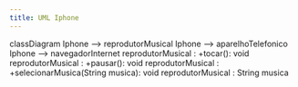 ```yaml
---
title: UML Iphone
---
```

classDiagram
  Iphone --> reprodutorMusical
  Iphone --> aparelhoTelefonico
  Iphone --> navegadorInternet
  reprodutorMusical : +tocar(): void
  reprodutorMusical : +pausar(): void
  reprodutorMusical : +selecionarMusica(String musica): void
  reprodutorMusical : String musica
